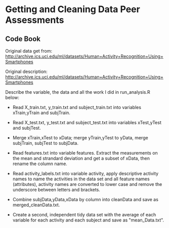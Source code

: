 # Getting and Cleaning Data Peer Assessments
## Code Book

Original data get from:
http://archive.ics.uci.edu/ml/datasets/Human+Activity+Recognition+Using+Smartphones

Original description:
http://archive.ics.uci.edu/ml/datasets/Human+Activity+Recognition+Using+Smartphones

Describe the variable, the data and all the work I did in run_analysis.R below:

* Read X_train.txt, y_train.txt and subject_train.txt into variables xTrain,yTrain and subjTrain. 

* Read X_test.txt, y_test.txt and subject_test.txt into variables xTest,yTest and subjTest.

* Merge xTrain,xTest to xData; merge yTrain,yTest to yData, merge subjTrain, subjTest to subjData.

* Read features.txt into variable features. Extract the measurements on the mean and strandard deviation and get a subset of xData, then rename the column name.

* Read activity_labels.txt into variable activity, apply descriptive activity names to name the activities in the data set and all feature names (attributes), activity names are converted to lower case and remove the underscore between letters and brackets. 

* Combine subjData,yData,xData by column into cleanData and save as merged_cleanData.txt.

* Create a second, independent tidy data set with the average of each variable for each activity and each subject and save as "mean_Data.txt".
